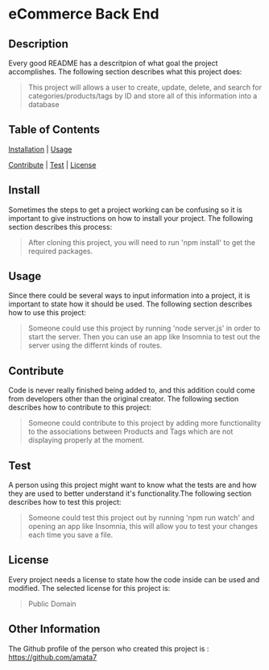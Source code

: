 # eCommerce Back End

## Description
Every good README has a descritpion of what goal the project accomplishes. The following section describes what this project does:
> This project will allows a user to create, update, delete, and search for categories/products/tags by ID and store all of this information into a database

## Table of Contents 


[Installation](#install) | [Usage](#usage)

[Contribute](#contribute) | [Test](#test) | [License](#license)


## Install
Sometimes the steps to get a project working can be confusing so it is important to give instructions on how to install your project. The following section describes this process:

> After cloning this project, you will need to run 'npm install' to get the required packages. 

## Usage
Since there could be several ways to input information into a project, it is important to state how it should be used. The following section describes how to use this project:
> Someone could use this project by running 'node server.js' in order to start the server. Then you can use an app like Insomnia to test out the server using the differnt kinds of routes.

## Contribute
Code is never really finished being added to, and this addition could come from developers other than the original creator. The following section describes how to contribute to this project:
> Someone could contribute to this project by adding more functionality to the associations between Products and Tags which are not displaying properly at the moment.

## Test
A person using this project might want to know what the tests are and how they are used to better understand it's functionality.The following section describes how to test this project:
> Someone could test this project out by running 'npm run watch' and opening an app like Insomnia, this will allow you to test your changes each time you save a file.

## License
Every project needs a license to state how the code inside can be used and modified. The selected license for this project is:
> Public Domain

## Other Information
The Github profile of the person who created this project is : https://github.com/amata7
